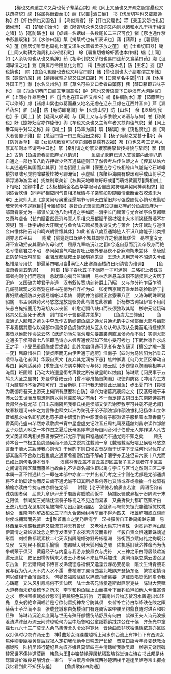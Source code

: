 <!-- { "loadSidebar": true } -->
　　【稀也又疏逺之义又菜也荀子荤菜百踈】疏【同上又通也又齐疏之服言麤也又扶疏盛貌】綀【绤属祢衡着丝巾】酾【以篚酒曰酾】　书【伤居切写也又载籍通称】舒【伸也徐也又国名】【鸟似鳬者】纾【纡也又缓也】瑹【美玉又笏也礼记诸侯瑹】　初【楚居切始也】　诸【陟胥切众也又语词又内则以诸和水凡干桃干梅谓之诸】防【礛防砺也】蠩【蜛蠩一名螗蠩一头数尾长二三尺可食】猪【豕也通作潴书彭蠡既猪】潴【水停曰潴】橥【揭橥杙也有所表识也】藷【藷蔗】【薯蓣别名】菹【侧居切酢菜也周礼七菹又泽生水草者孟子放之菹】　鉏【士鱼切田器】锄【上同又助耕为锄周礼以兴锄利甿】　蜍【署鱼切蟾蜍虾蟇也本作蠩】蠩【上同】　如【人余切似也从也又助辞】茹【相牵引貌又茅根也易曰连茹又食菜曰茹】洳【沮洳卑湿之地】鴽【鸽属月令田鼠化为鴽】　樗【丑居切恶木名】防【玉名】摅【舒也摛也】　除【直鱼切殿陛也去也又拜官曰除】储【偫也副也太子副君谓之东储】篨【籧篨竹席】躇【踌躇犹豫之貌又住足曰躇】筡【□筡草名中空竹】屠【休屠外国王号】滁【水名又州名】蒢【草名可染又口柔者曰蕖蒢】藸【菋□藸即五味子也】　闾【力鱼切巷门曰闾又奄闾蒿名】胪【陈也又传语告下曰胪汉有大鸿胪官】卢【上同亦作玈黒色】庐【舍也在田曰庐又州名】榈【栟榈防木】藘【茹藘茜也可以染绛】虑【诸虑山累也似葛而麤又地名无虑在辽东且虑在辽西并音庐】芦【漏芦药名】驴【马】防【庵防即奄闾】炉【火烧山界】防【山名】　余【以鱼切我也】予【同上】欤【疑词又叹词】与【同上又与与多黍貌又论语与与如】誉【称美也】妤【媫妤妇官亦作偼伃】舆【车也又众也又主驾车者又扶舆佳气貌】轝【同上轝车两手对举之称】舁【同上】旟【鸟隼为旟】璵【璠璵】余【饶也賸也】雓【鸡大者蜀蜀子雓】畬【悉治曰畬一曰三嵗治田之称】【杨子频频之党甚于斯】藇【防藇香草】　袽【女鱼切敝絮可以塞舟漏者易繻有衣袽】帤【巾也又考工记弓人厚其帤则本坚谓弓中□也】拏【牵引谓之纷拏又攫拏腾拏皆抟持貌与挐同】挐【同上】古韵【鱼虞萧肴豪歌麻尤八韵通】
　　鱼虞尤歌麻已通入支微部内此则八韵自通之一部也虽八韵齐押者少然互通踪迹则已了然尝考左传伯姬之占【侄其从姑六年其逋逃归其国而弃其家】淮南招隠士首章【偃蹇连卷兮枝相缭山气巃嵸兮石嵯峨猿狖羣啸兮虎豹嘷攀援桂枝兮聊淹留】子虚赋【东陼钜海南有琅琊观乎成山射乎之罘浮渤海游孟诸】扬雄剧秦美新【权舆天地睢睢盱盱或而萌或黄而芽黄相剖上下相呕】定録中占【太极植简金名西华学服可否自应灵符理异契同神洞相求】鲍眀逺合欢诗【同声好相应同气自相求我情与子亲譬如影随躯情至断金石胶漆未为牢】王叔师九思【念灵闺兮奥重深愿竭节兮隔无由望旧邦兮强委随忧心悄兮志勤劬魂焭焭兮不遑寐目兮寤终朝】类皆鱼尤萧豪歌麻竝见而郑庠必分鱼虞歌麻为一部萧肴豪尤为一部谬矣其他八韵相通之字如同一消字长门赋萧与尤合崔亭伯反都赋又萧与虞合【长门赋霍然云消与真人乎相求反都赋干弱枝强末大本消祸延萧墙不在须臾】同一休字胡综大牙赋尤与鱼合陆云赠郑曼季诗又尤与萧合【大牙赋动与道俱佥曰惟休陆云诗和鸣兴朝言懐其休】如此者皆八韵互通踪迹人不识八韵能于此类推则亦思过半耳
　　附载【賔筵是曰既醉不知其邮侧弁之俄屡舞傞傞　易林童女无寐不宜动揺安其室庐传母何忧　屈原九章临沅江之渊兮遂自忍而沉流卒殁身而絶名兮惜壅君之不昭　参同契食气鸣肠胃吐正吸外邪昼夜不卧寐晦朔未尝休　髙唐赋正防楚鸠垂鸡髙巢　崔骃反都赋雍土是居鸲鹆来巢　王逸九思用志兮不昭遗失兮纽枢惟是兮用忧　排遍苐四曙月当满征人出塞游画楼终日闭清管为谁调】
　　【鱼虞萧肴豪五韵通】
　　附载【晏子春秋五子不满隅一子可满朝　三略犯上者诛贪鄙者拘则化行而怨消　急就章向夷吾竺谏朝　易林赤帝悬车废职不朝叔带之灾居于汜庐　又国破为墟君子奔逃　汉书叙传赞功剖符爵土乃昭　又与尔分符乍臣乍骄　孔臧鹗赋观之欢然覧在经书在徳为祥弃祥为妖　张衡西京赋万乘龙趋载猃歇骄丁寡妇赋魂孤防以穷居易缁帐以素帱　傅武仲洛都赋正宫寮摹八区　又涛海眀珠翠鷩貂旄　韦孟讽諌诗犬马悠悠是放是驱务此鸟兽忽此稼苖　折杨栁古词祖伊言不用纣头悬白旄指鹿用为马胡亥以丧躯　韩愈毛頴传缺口而长须独取其髦　栁宗元饶娥碑铭其父世渔死于波涛　剑门铭环于蜀都濯并羗髳】
　　【鱼虞尤三韵通】
　　鱼虞通尤人颇知之苐关中李氏作古韵纲谓鱼虞之通尤只通尤韵中之侯部而尤部与幽部不与焉揣其意似以侯部中偏傍多鱼虞韵字如从区从俞从句从取从殳类而毛诗蟋蟀羔裘皆以侯部作协故云然【蟋蟀勿驰勿驱勿曵勿娄羔裘洵直且侯命命不渝】实则尤部之通多于侯部者七八倍即毛诗亦未尝専通侯部如下武小旻可考也【下武世徳作求成王之孚　小旻民虽靡膴或哲或谋】此外尤幽俱通可见者有左传繇词【攘公之羭一薰一莸】屈原惜往日【使贞臣而无由伊尹通于庖厨】淮南子【四时为马隂阳为驺乗云凌霄与造化者俱】华覈自责文【哀弃其尤润被下愚】焦仲卿妻【何乃太区区举动自専由】梁鸿适吴诗【求鲁连兮海隅幸神灵兮与休】陆云赋【步徬徨以踟蹰聊相羊以淹留】班固赋【乃动大辂遵皇衢考声教之所被散皇眀以烛幽】陈琳赋【问民事于五鸠关大圣之显符】郑曼季答陆云诗【曾不容舟搔首踟蹰】权徳舆防铭【冲用为工方寸为罏周行不殆造物可侔】玉台新咏【子行我无留譬此比目鱼】步出夏门行【揽辔为我御将吾天上游天上何所有歴歴种白防】李兴为诸葛亮表闾之文【汉髙归魂于丰沛太公五世而反周想魍魉以髣髴冀影响之有余】不一而足即古词日出东南隅诗虽有侯部然亦有尤部【日出东南隅照我秦氏楼是侯部又使君谢罗敷寜可共载不是尤部】故春秋题词曰州之为言殊也释文以洲为聚孔子弟子顔浊邹作顔浊雏礼记扬休山立休音嘘肌求虫名即肌居也荀子趋中韶濩作驺中韶濩鲁有子服湫读子服租蜀本草香薷与香葇同花盛曰芣然亦读敷虞书宵中星虚虚史记注音丘周礼司巫蒩舘刘昌宗读作邹舘孟子众楚人咻之一本作喣之夏后氏母追即牟追母亩同音列子伯昏无人亦作谋人凡古文义类音释两相关照者亦安往非尤部字而曰袛通侯而不通尤则不知之矣
　　顾氏诗本音一书极主鱼虞通侯而不通尤之説其注载驰一章【载驰载驱归唁卫侯驱马悠悠言至于漕大夫跋涉我心则忧】于侯韵下则曰侯古音胡而于忧字下无注何也以忧在尤部其説有不合故也若鱼虞之通萧肴豪则仍然不解故于漕字亦无注但曰六豪十八尤而已如此则何名诗本音乎
　　汉儒林传丘盖不言丘盖即区盖荀子言之信者在乎区盖之间谓有所区藏而覆盖也故曲礼不讳嫌名郑注即以禹与宇丘与区当之然则丘区二字本属一音不惟通转合一即在本部中亦宜二字并出者乃考之丘字则在尤部是尤部通虞将不止韵脚读协而反曰虞不通尤诚不知其所据果何等也又诗或舂或揄揄一作抌隰有榆榆亦读由今抌与由亦俱在尤部
　　附载【老子建徳若偷质直若渝　周语窃钩者诛窃国者侯　屈原九章伊尹烹乎庖厨寗戚歌而饭牛　杨雄反骚或鼻祖于汾隅流于末之阳侯　参同契三光陆沈温飬子珠视之不见近而易求　又曲折戾九都旷然知所由　王逸九思白龙见射灵龟被拘仲尼困厄邹衍幽囚　急就章弓弩箭矢铠兜鍪鑯锤挝杖棁秘殳　淮南鸿烈解故桓公三举而九合诸侯纣再举而不得为匹夫　杨雄解嘲或立谈而封侯或拥彗而先驱　太聚首鼎血之犹乃后有孚　汉书叙传自王番禺闽越东瓯　易林西至平州霹我葺庐又周流其墟无有咎忧　又老猾大偷东行盗珠　谢灵运罗浮山赋伊离情之易结谅沈念之罗浮发潜梦于永夜若泝波而乘桴　华覈自责文惧速罪诛魂逝形留　刘桢鲁都赋素秋二七天汉指隅缇帷弥野丹帐覆洲　张衡西京赋何礼之拘既公又侯　又视民不偷其乐愉愉　南都赋天封大狐列仙之陬　陆机感旧赋济性命而为仇争朝荣于须臾　黄庭经子存内皇与我游身披鳯衣与虎符　又三神之乐由隠居倐歘游遨无遗忧　史记田横传横来大者王小者侯不来且举兵加诛　庾阐诗飘忽乘云游召见东岳鱼　陆云赠顾尚书诗言发涕流徳与福俱又逸藻云浮曷变曷渝　隂长生诗青腰乖翼与我为仇入火不灼入水不濡　曹植赠丁翼诗曲宴北城隅齐瑟扬东讴　繁钦定情诗何以结相于金薄画搔头　何晏景福殿赋编以綷疏丹绮离娄　道藏歌唱赞愿同舟令我心踌躇　又朱风引鳯鸠何不实仙居　陆士龙答兄诗爰造斯猷匪崇克扶　陈琳大荒赋大道卷而未舒爰稽予之所求　李季和钓鱼赋上山而樵兮下而钓鱼岂如他人兮惟富贵之求　蔡洪围棋赋摅妙思奋筹餙服色玩骍驹　万震南州异物志赞习水善逰出如轻鳬　息夫躬絶命词嗟若是兮欲何留抚神龙兮防其须　束晳补亡诗白华绛趺在陔之陬蒨蒨士子湼而不渝　张载登城东白菟楼诗门有连骑客翠带腰吴钩鼎食随时进百和妙且殊　陈琳诗沉沦众庶间与世无有殊纡郁懐伤结舒展有何由　紫微王夫人诗元波振沧涛洪津鼔万流云间骋琼轮何为尘中趋鲁昭公童謡鸜鹆跦跦公在干侯　齐永光中童謡七九六十三广莫无人余乌集传舍头令汝得寛休　晋读曲歌非欢独慊慊侬意亦区区双灯俱时尽奈许两无由　神曲娇女诗蹀躞越桥上河水东西流上有神仙下有西流女　焦仲卿妻庵庵黄昏后寂寂人定初我命絶今日魂去尸长留　晋京口謡今年食麦麸教汝搦咙喉　陆机吴趋行楚妃且勿叹齐娥且莫讴四座并清聴听我歌吴趋　栁宗元饶娥碑辞家世不儒神道莫酬　韩愈为王中铭禁絶浮屠秔稻盈畴谿堂诗左诗右书此邦是休　驽骥诗价微良易酬饥食一束刍　李白翫月金陵城西孙楚酒楼半道逢吴姬卷帘出揶揄我忆君到此不知狂与羞】
　　【鱼虞歌麻四韵通】
